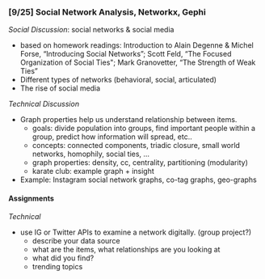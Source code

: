 ### [9/25] Social Network Analysis, Networkx, Gephi

_Social Discussion_: social networks & social media
- based on homework readings: Introduction to Alain Degenne & Michel Forse, “Introducing Social Networks”; Scott Feld, “The Focused Organization of Social Ties"; Mark Granovetter, “The Strength of Weak Ties” 
- Different types of networks (behavioral, social, articulated)
- The rise of social media

_Technical Discussion_
- Graph properties help us understand relationship between items.
    - goals: divide population into groups, find important people within a group, predict how information will spread, etc..
    - concepts: connected components, triadic closure, small world networks, homophily, social ties, ...
    - graph properties: density, cc, centrality, partitioning (modularity) 
    - karate club: example graph + insight
- Example: Instagram social network graphs, co-tag graphs, geo-graphs

#### Assignments

_Technical_
- use IG or Twitter APIs to examine a network digitally. (group project?)
    - describe your data source
    - what are the items, what relationships are you looking at
    - what did you find?
    - trending topics

